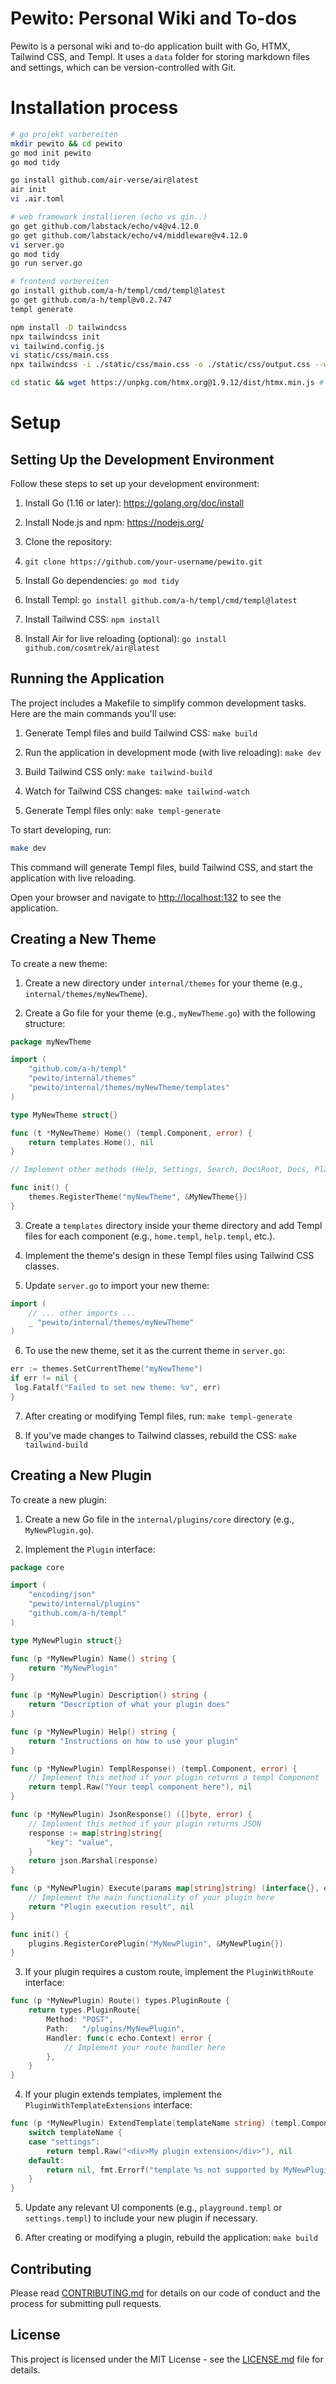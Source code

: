 # Pewito: Personal Wiki and To-dos

Pewito is a personal wiki and to-do application built with Go, HTMX, Tailwind CSS, and Templ. It uses a `data` folder for storing markdown files and settings, which can be version-controlled with Git.

# Installation process

```bash
# go projekt vorbereiten
mkdir pewito && cd pewito
go mod init pewito
go mod tidy

go install github.com/air-verse/air@latest
air init
vi .air.toml

# web framework installieren (echo vs gin..)
go get github.com/labstack/echo/v4@v4.12.0
go get github.com/labstack/echo/v4/middleware@v4.12.0
vi server.go
go mod tidy
go run server.go

# frontend vorbereiten
go install github.com/a-h/templ/cmd/templ@latest
go get github.com/a-h/templ@v0.2.747
templ generate

npm install -D tailwindcss
npx tailwindcss init
vi tailwind.config.js
vi static/css/main.css
npx tailwindcss -i ./static/css/main.css -o ./static/css/output.css --watch

cd static && wget https://unpkg.com/htmx.org@1.9.12/dist/htmx.min.js # --minify

```

# Setup

## Setting Up the Development Environment

Follow these steps to set up your development environment:

1. Install Go (1.16 or later): https://golang.org/doc/install

2. Install Node.js and npm: https://nodejs.org/

3. Clone the repository:
4. `git clone https://github.com/your-username/pewito.git`

5. Install Go dependencies: `go mod tidy`

6. Install Templ: `go install github.com/a-h/templ/cmd/templ@latest`

7. Install Tailwind CSS: `npm install`

8. Install Air for live reloading (optional): `go install github.com/cosmtrek/air@latest`

## Running the Application

The project includes a Makefile to simplify common development tasks. Here are the main commands you'll use:

1. Generate Templ files and build Tailwind CSS: `make build`

2. Run the application in development mode (with live reloading): `make dev`

3. Build Tailwind CSS only: `make tailwind-build`

4. Watch for Tailwind CSS changes: `make tailwind-watch`

5. Generate Templ files only: `make templ-generate`

To start developing, run:

```bash
make dev
```

This command will generate Templ files, build Tailwind CSS, and start the application with live reloading.

Open your browser and navigate to [http://localhost:132](http://localhost:1323) to see the application.

## Creating a New Theme

To create a new theme:

1. Create a new directory under `internal/themes` for your theme (e.g., `internal/themes/myNewTheme`).

2. Create a Go file for your theme (e.g., `myNewTheme.go`) with the following structure:

```go
package myNewTheme

import (
    "github.com/a-h/templ"
    "pewito/internal/themes"
    "pewito/internal/themes/myNewTheme/templates"
)

type MyNewTheme struct{}

func (t *MyNewTheme) Home() (templ.Component, error) {
    return templates.Home(), nil
}

// Implement other methods (Help, Settings, Search, DocsRoot, Docs, Playground, Plugins)

func init() {
    themes.RegisterTheme("myNewTheme", &MyNewTheme{})
}
```

3. Create a `templates` directory inside your theme directory and add Templ files for each component (e.g., `home.templ`, `help.templ`, etc.).

4. Implement the theme's design in these Templ files using Tailwind CSS classes.

5. Update `server.go` to import your new theme:

```go
import (
    // ... other imports ...
    _ "pewito/internal/themes/myNewTheme"
)
```

6. To use the new theme, set it as the current theme in `server.go`:

```go
err := themes.SetCurrentTheme("myNewTheme")
if err != nil {
 log.Fatalf("Failed to set new theme: %v", err)
}
```

7. After creating or modifying Templ files, run: `make templ-generate`

8. If you've made changes to Tailwind classes, rebuild the CSS: `make tailwind-build`

## Creating a New Plugin

To create a new plugin:

1. Create a new Go file in the `internal/plugins/core` directory (e.g., `MyNewPlugin.go`).

2. Implement the `Plugin` interface:

```go
package core

import (
    "encoding/json"
    "pewito/internal/plugins"
    "github.com/a-h/templ"
)

type MyNewPlugin struct{}

func (p *MyNewPlugin) Name() string {
    return "MyNewPlugin"
}

func (p *MyNewPlugin) Description() string {
    return "Description of what your plugin does"
}

func (p *MyNewPlugin) Help() string {
    return "Instructions on how to use your plugin"
}

func (p *MyNewPlugin) TemplResponse() (templ.Component, error) {
    // Implement this method if your plugin returns a templ Component
    return templ.Raw("Your templ component here"), nil
}

func (p *MyNewPlugin) JsonResponse() ([]byte, error) {
    // Implement this method if your plugin returns JSON
    response := map[string]string{
        "key": "value",
    }
    return json.Marshal(response)
}

func (p *MyNewPlugin) Execute(params map[string]string) (interface{}, error) {
    // Implement the main functionality of your plugin here
    return "Plugin execution result", nil
}

func init() {
    plugins.RegisterCorePlugin("MyNewPlugin", &MyNewPlugin{})
}
```

3. If your plugin requires a custom route, implement the `PluginWithRoute` interface:

```go
func (p *MyNewPlugin) Route() types.PluginRoute {
    return types.PluginRoute{
        Method: "POST",
        Path:   "/plugins/MyNewPlugin",
        Handler: func(c echo.Context) error {
            // Implement your route handler here
        },
    }
}
```

4. If your plugin extends templates, implement the `PluginWithTemplateExtensions` interface:

```go
func (p *MyNewPlugin) ExtendTemplate(templateName string) (templ.Component, error) {
    switch templateName {
    case "settings":
        return templ.Raw("<div>My plugin extension</div>"), nil
    default:
        return nil, fmt.Errorf("template %s not supported by MyNewPlugin", templateName)
    }
}
```

5. Update any relevant UI components (e.g., `playground.templ` or `settings.templ`) to include your new plugin if necessary.

6. After creating or modifying a plugin, rebuild the application: `make build`

## Contributing

Please read [CONTRIBUTING.md](CONTRIBUTING.md) for details on our code of conduct and the process for submitting pull requests.

## License

This project is licensed under the MIT License - see the [LICENSE.md](LICENSE.md) file for details.
